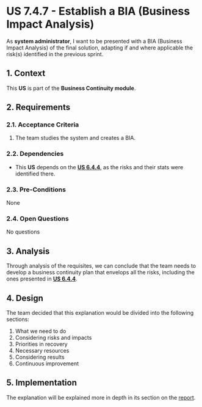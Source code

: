 # US 7.4.7 - Establish a BIA (Business Impact Analysis)

As **system administrator**, I want to be presented with a BIA (Business Impact Analysis) of the final solution, adapting if and where applicable the risk(s) identified in the previous sprint.

## 1. Context

This **US** is part of the **Business Continuity module**.

## 2. Requirements

### 2.1. Acceptance Criteria

1. The team studies the system and creates a BIA.

### 2.2. Dependencies

* This **US** depends on the [**US 6.4.4**](../../sprint-b/6-4-4/readme.md), as the risks and their stats were identified there.

### 2.3. Pre-Conditions

None

### 2.4. Open Questions

No questions

## 3. Analysis

Through analysis of the requisites, we can conclude that the team needs to develop a business continuity plan that envelops all the risks, including the ones presented in [**US 6.4.4**](../../sprint-b/6-4-4/readme.md).

## 4. Design

The team decided that this explanation would be divided into the following sections:
1. What we need to do
2. Considering risks and impacts
3. Priorities in recovery
4. Necessary resources
5. Considering results
6. Continuous improvement

## 5. Implementation

The explanation will be explained more in depth in its section on the [report](../7-4-3/report.pdf).  
